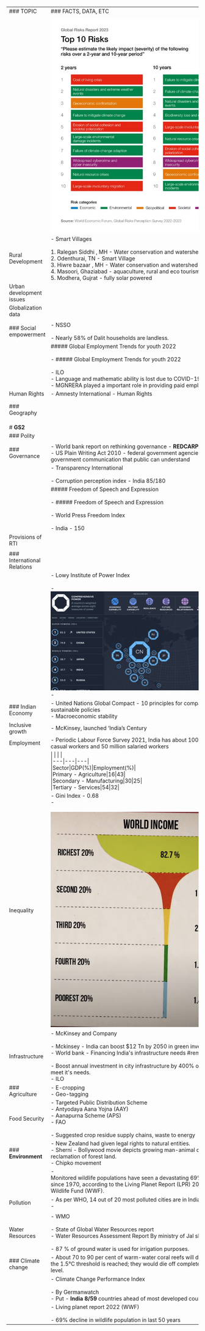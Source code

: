 |   |   |
|---|---|
|### TOPIC|### FACTS, DATA, ETC|
|||
||![Global Risks Report 2023 Learn Finite](Obsidian-files/Media/Exported%20image%2020250604050917-0.jpeg)|
|Rural Development|- Smart Villages<br>    <br>    1. Ralegan Siddhi , MH - Water conservation and watershed management<br>    2. Odenthurai, TN - Smart Village<br>    3. Hiwre bazaar , MH - Water conservation and watershed management<br>    4. Masoori, Ghaziabad - aquaculture, rural and eco tourism<br>    5. Modhera, Gujrat - fully solar powered|
|Urban development issues||
|Globalization data||
|||
|### Social empowerment|- NSSO<br>    <br>    - Nearly 58% of Dalit households are landless.|
||##### Global Employment Trends for youth 2022<br><br>- ##### Global Employment Trends for youth 2022<br>    <br>    - ILO<br>    - Language and mathematic ability is lost due to COVID-19<br>    - MGNRERA played a important role in providing paid employment to women|
|Human Rights|- Amnesty International - Human Rights|
|||
|||
|### Geography||
|||
|||
|||
|# **GS2**||
|### Polity||
|||
|### Governance|- World bank report on rethinking governance - **REDCARPET**<br>- US Plain Writing Act 2010 - federal government agencies to promote clear government communication that public can understand|
||- Transparency International<br>    <br>    - Corruption perception index - India 85/180|
||##### Freedom of Speech and Expression<br><br>- ##### Freedom of Speech and Expression<br>    <br>    - World Press Freedom Index<br>        <br>        - India - 150|
|Provisions of RTI||
|||
|### International Relations||
||- Lowy Institute of Power Index<br>    <br>    - ![INFLUENCE COMPREHENSIVE POWER A countrys weighted ...](Obsidian-files/Media/Exported%20image%2020250604050919-1.png)<br>    -|
|### Indian Economy|- United Nations Global Compact - 10 principles for companies to adopt sustainable policies<br>- Macroeconomic stability|
|Inclusive growth|- McKinsey, launched ‘India’s Century|
|Employment|- Periodic Labour Force Survey 2021, India has about 100 million casual workers and 50 million salaried workers|
||\|   \|   \|   \|<br>\|---\|---\|---\|<br>\|Sector\|GDP(%)\|Employment(%)\|<br>\|Primary - Agriculture\|16\|43\|<br>\|Secondary - Manufacturing\|30\|25\|<br>\|Tertiary - Services\|54\|32\||
|Inequality|- Gini Index - 0.68<br>-   <br>    <br>![RICHEST SECOND THIRD FOURTH POOREST WORLD INCOME 8...](Obsidian-files/Media/Exported%20image%2020250604050922-2.png)|
|Infrastructure|- McKinsey and Company<br>    <br>    - Mckinsey - India can boost $12 Tn by 2050 in green investment<br>- World bank - Financing India's infrastructure needs #remember-for-later<br>    <br>    - Boost annual investment in city infrastructure by 400% over next 15 yrs. to meet it's needs.<br>- ILO|
|### Agriculture|- E-cropping<br>- Geo-tagging|
|Food Security|- Targeted Public Distribution Scheme<br>- Antyodaya Aana Yojna (AAY)<br>- Aanapurna Scheme (APS)<br>- FAO<br>    <br>    - Suggested crop residue supply chains, waste to energy|
|### **Environment**|- New Zealand had given legal rights to natural entities.<br>- Sherni - Bollywood movie depicts growing man-animal conflict due to reclamation of forest land.<br>- Chipko movement|
||- Monitored wildlife populations have seen a devastating 69% drop on average since 1970, according to the Living Planet Report (LPR) 2022 of the World Wildlife Fund (WWF).|
|Pollution|- As per WHO, 14 out of 20 most polluted cities are in India.<br>-|
|||
|Water Resources|- WMO<br>    <br>    - State of Global Water Resources report<br>- Water Resources Assessment Report By ministry of Jal shakti -<br>    <br>    - 87 % of ground water is used for irrigation purposes.|
|### Climate change|- About 70 to 90 per cent of warm-water coral reefs will disappear even if the 1.5°C threshold is reached; they would die off completely at the 2°C level.|
||- Climate Change Performance Index<br>    <br>    - By Germanwatch<br>    - Put - **India 8/59** countries ahead of most developed countries.|
||- Living planet report 2022 (WWF)<br>    <br>    - 69% decline in wildlife population in last 50 years|